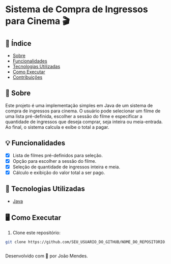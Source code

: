 # Sistema de Compra de Ingressos para Cinema 🎬



## 📌 Índice

- [Sobre](#-sobre)
- [Funcionalidades](#-funcionalidades)
- [Tecnologias Utilizadas](#-tecnologias-utilizadas)
- [Como Executar](#-como-executar)
- [Contribuições](#-contribuições)

## 📄 Sobre

Este projeto é uma implementação simples em Java de um sistema de compra de ingressos para cinema. O usuário pode selecionar um filme de uma lista pré-definida, escolher a sessão do filme e especificar a quantidade de ingressos que deseja comprar, seja inteira ou meia-entrada. Ao final, o sistema calcula e exibe o total a pagar.

## 💡 Funcionalidades

- [x] Lista de filmes pré-definidos para seleção.
- [x] Opção para escolher a sessão do filme.
- [x] Seleção de quantidade de ingressos inteira e meia.
- [x] Cálculo e exibição do valor total a ser pago.

## 🚀 Tecnologias Utilizadas

- [Java](https://www.oracle.com/java/)

## 🖥 Como Executar

1. Clone este repositório:
```bash
git clone https://github.com/SEU_USUARIO_DO_GITHUB/NOME_DO_REPOSITORIO.git



```

Desenvolvido com 💜 por João Mendes.

